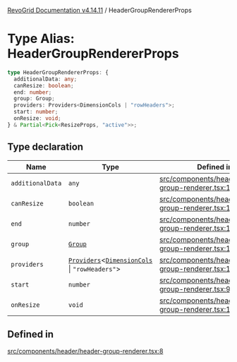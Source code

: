 [RevoGrid Documentation v4.14.11](README.md) / HeaderGroupRendererProps

# Type Alias: HeaderGroupRendererProps

```ts
type HeaderGroupRendererProps: {
  additionalData: any;
  canResize: boolean;
  end: number;
  group: Group;
  providers: Providers<DimensionCols | "rowHeaders">;
  start: number;
  onResize: void;
} & Partial<Pick<ResizeProps, "active">>;
```

## Type declaration

| Name | Type | Defined in |
| ------ | ------ | ------ |
| `additionalData` | `any` | [src/components/header/header-group-renderer.tsx:13](https://github.com/revolist/revogrid/blob/8390153a63782c6f2a806fb42e5983525eb9dc87/src/components/header/header-group-renderer.tsx#L13) |
| `canResize` | `boolean` | [src/components/header/header-group-renderer.tsx:14](https://github.com/revolist/revogrid/blob/8390153a63782c6f2a806fb42e5983525eb9dc87/src/components/header/header-group-renderer.tsx#L14) |
| `end` | `number` | [src/components/header/header-group-renderer.tsx:10](https://github.com/revolist/revogrid/blob/8390153a63782c6f2a806fb42e5983525eb9dc87/src/components/header/header-group-renderer.tsx#L10) |
| `group` | [`Group`](Interface.Group.md) | [src/components/header/header-group-renderer.tsx:11](https://github.com/revolist/revogrid/blob/8390153a63782c6f2a806fb42e5983525eb9dc87/src/components/header/header-group-renderer.tsx#L11) |
| `providers` | [`Providers`](TypeAlias.Providers.md)\<[`DimensionCols`](TypeAlias.DimensionCols.md) \| `"rowHeaders"`\> | [src/components/header/header-group-renderer.tsx:12](https://github.com/revolist/revogrid/blob/8390153a63782c6f2a806fb42e5983525eb9dc87/src/components/header/header-group-renderer.tsx#L12) |
| `start` | `number` | [src/components/header/header-group-renderer.tsx:9](https://github.com/revolist/revogrid/blob/8390153a63782c6f2a806fb42e5983525eb9dc87/src/components/header/header-group-renderer.tsx#L9) |
| `onResize` | `void` | [src/components/header/header-group-renderer.tsx:15](https://github.com/revolist/revogrid/blob/8390153a63782c6f2a806fb42e5983525eb9dc87/src/components/header/header-group-renderer.tsx#L15) |

## Defined in

[src/components/header/header-group-renderer.tsx:8](https://github.com/revolist/revogrid/blob/8390153a63782c6f2a806fb42e5983525eb9dc87/src/components/header/header-group-renderer.tsx#L8)
